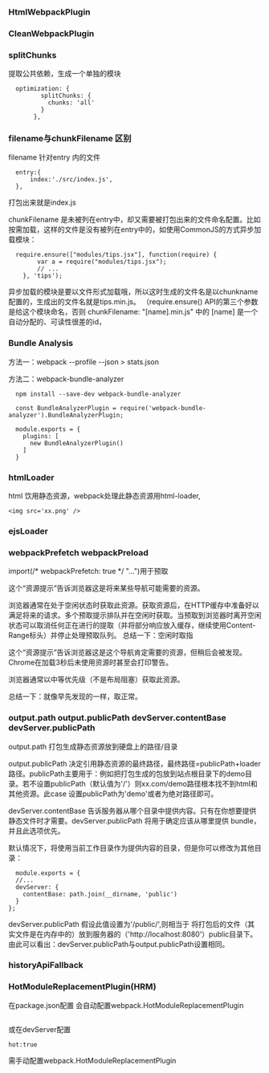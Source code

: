 ### HtmlWebpackPlugin


### CleanWebpackPlugin


### splitChunks

提取公共依赖，生成一个单独的模块

  ```
    optimization: {
           splitChunks: {
             chunks: 'all'
           }
         },
  ```


  ### filename与chunkFilename 区别

  filename 针对entry 内的文件

  ``` 
    entry:{
        index:'./src/index.js',
    },
  ```

  打包出来就是index.js

  chunkFilename 是未被列在entry中，却又需要被打包出来的文件命名配置。比如按需加载，这样的文件是没有被列在entry中的，如使用CommonJS的方式异步加载模块：

  ```
    require.ensure(["modules/tips.jsx"], function(require) {
          var a = require("modules/tips.jsx");
          // ...
      }, 'tips');
  ```

异步加载的模块是要以文件形式加载哦，所以这时生成的文件名是以chunkname配置的，生成出的文件名就是tips.min.js。
（require.ensure() API的第三个参数是给这个模块命名，否则 chunkFilename: "[name].min.js" 中的 [name] 是一个自动分配的、可读性很差的id，


### Bundle Analysis 

  方法一：webpack --profile --json > stats.json

  方法二：webpack-bundle-analyzer

  ```
    npm install --save-dev webpack-bundle-analyzer

    const BundleAnalyzerPlugin = require('webpack-bundle-analyzer').BundleAnalyzerPlugin;

    module.exports = {
      plugins: [
        new BundleAnalyzerPlugin()
      ]
    }
  ```

  ### htmlLoader 

  html 饮用静态资源，webpack处理此静态资源用html-loader,
  ```
  <img src='xx.png' />
  ```
  ### ejsLoader 

  ### webpackPrefetch webpackPreload

  import(/* webpackPrefetch: true */ "...")用于预取
  <link rel =“prefetch”> 这个“资源提示”告诉浏览器这是将来某些导航可能需要的资源。

浏览器通常在处于空闲状态时获取此资源。获取资源后，在HTTP缓存中准备好以满足将来的请求。多个预取提示排队并在空闲时获取。当预取到浏览器时离开空闲状态可以取消任何正在进行的提取（并将部分响应放入缓存，继续使用Content-Range标头）并停止处理预取队列。
总结一下：空闲时取指

<link rel =“preload”>这个“资源提示”告诉浏览器这是这个导航肯定需要的资源，但稍后会被发现。Chrome在加载3秒后未使用资源时甚至会打印警告。

浏览器通常以中等优先级（不是布局阻塞）获取此资源。

总结一下：就像早先发现的一样，取正常。

### output.path  output.publicPath devServer.contentBase devServer.publicPath

output.path 打包生成静态资源放到硬盘上的路径/目录

output.publicPath 决定引用静态资源的最终路径，最终路径=publicPath+loader路径。publicPath主要用于：例如把打包生成的包放到站点根目录下的demo目录。若不设置publicPath（默认值为'/'）则xx.com/demo路径根本找不到html和其他资源。此case 设置publicPath为'demo'或者为绝对路径即可。


devServer.contentBase 告诉服务器从哪个目录中提供内容。只有在你想要提供静态文件时才需要。devServer.publicPath 将用于确定应该从哪里提供 bundle，并且此选项优先。

默认情况下，将使用当前工作目录作为提供内容的目录，但是你可以修改为其他目录：

```
  module.exports = {
  //...
  devServer: {
    contentBase: path.join(__dirname, 'public')
  }
};

```

devServer.publicPath 假设此值设置为'/public/',则相当于 将打包后的文件（其实文件是在内存中的）放到服务器的（'http://localhost:8080'）public目录下。由此可以看出：devServer.publicPath与output.publicPath设置相同。
    
### historyApiFallback


### HotModuleReplacementPlugin(HRM)

在package.json配置  会自动配置webpack.HotModuleReplacementPlugin
``` "start": "webpack-dev-server --hot"

```

或在devServer配置 
```
hot:true

```
需手动配置webpack.HotModuleReplacementPlugin



